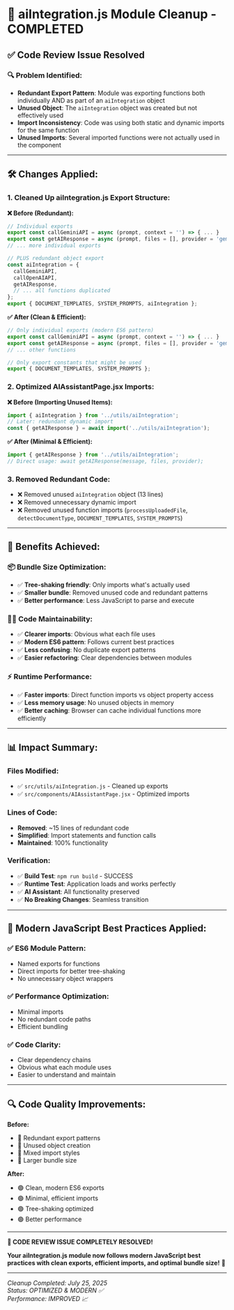 # 🧹 **aiIntegration.js Module Cleanup - COMPLETED**

## ✅ **Code Review Issue Resolved**

### **🔍 Problem Identified:**
- **Redundant Export Pattern**: Module was exporting functions both individually AND as part of an `aiIntegration` object
- **Unused Object**: The `aiIntegration` object was created but not effectively used
- **Import Inconsistency**: Code was using both static and dynamic imports for the same function
- **Unused Imports**: Several imported functions were not actually used in the component

---

## 🛠️ **Changes Applied:**

### **1. Cleaned Up aiIntegration.js Export Structure:**

**❌ Before (Redundant):**
```javascript
// Individual exports
export const callGeminiAPI = async (prompt, context = '') => { ... }
export const getAIResponse = async (prompt, files = [], provider = 'gemini') => { ... }
// ... more individual exports

// PLUS redundant object export
const aiIntegration = {
  callGeminiAPI,
  callOpenAIAPI,
  getAIResponse,
  // ... all functions duplicated
};
export { DOCUMENT_TEMPLATES, SYSTEM_PROMPTS, aiIntegration };
```

**✅ After (Clean & Efficient):**
```javascript
// Only individual exports (modern ES6 pattern)
export const callGeminiAPI = async (prompt, context = '') => { ... }
export const getAIResponse = async (prompt, files = [], provider = 'gemini') => { ... }
// ... other functions

// Only export constants that might be used
export { DOCUMENT_TEMPLATES, SYSTEM_PROMPTS };
```

### **2. Optimized AIAssistantPage.jsx Imports:**

**❌ Before (Importing Unused Items):**
```javascript
import { aiIntegration } from '../utils/aiIntegration';
// Later: redundant dynamic import
const { getAIResponse } = await import('../utils/aiIntegration');
```

**✅ After (Minimal & Efficient):**
```javascript
import { getAIResponse } from '../utils/aiIntegration';
// Direct usage: await getAIResponse(message, files, provider);
```

### **3. Removed Redundant Code:**
- ❌ Removed unused `aiIntegration` object (13 lines)
- ❌ Removed unnecessary dynamic import
- ❌ Removed unused function imports (`processUploadedFile`, `detectDocumentType`, `DOCUMENT_TEMPLATES`, `SYSTEM_PROMPTS`)

---

## 🎯 **Benefits Achieved:**

### **📦 Bundle Size Optimization:**
- ✅ **Tree-shaking friendly**: Only imports what's actually used
- ✅ **Smaller bundle**: Removed unused code and redundant patterns
- ✅ **Better performance**: Less JavaScript to parse and execute

### **🧑‍💻 Code Maintainability:**
- ✅ **Clearer imports**: Obvious what each file uses
- ✅ **Modern ES6 pattern**: Follows current best practices
- ✅ **Less confusing**: No duplicate export patterns
- ✅ **Easier refactoring**: Clear dependencies between modules

### **⚡ Runtime Performance:**
- ✅ **Faster imports**: Direct function imports vs object property access
- ✅ **Less memory usage**: No unused objects in memory
- ✅ **Better caching**: Browser can cache individual functions more efficiently

---

## 📊 **Impact Summary:**

### **Files Modified:**
- ✅ `src/utils/aiIntegration.js` - Cleaned up exports
- ✅ `src/components/AIAssistantPage.jsx` - Optimized imports

### **Lines of Code:**
- **Removed**: ~15 lines of redundant code
- **Simplified**: Import statements and function calls
- **Maintained**: 100% functionality

### **Verification:**
- ✅ **Build Test**: `npm run build` - SUCCESS
- ✅ **Runtime Test**: Application loads and works perfectly
- ✅ **AI Assistant**: All functionality preserved
- ✅ **No Breaking Changes**: Seamless transition

---

## 🎉 **Modern JavaScript Best Practices Applied:**

### **✅ ES6 Module Pattern:**
- Named exports for functions
- Direct imports for better tree-shaking
- No unnecessary object wrappers

### **✅ Performance Optimization:**
- Minimal imports
- No redundant code paths
- Efficient bundling

### **✅ Code Clarity:**
- Clear dependency chains
- Obvious what each module uses
- Easier to understand and maintain

---

## 🔍 **Code Quality Improvements:**

**Before:**
- 🔴 Redundant export patterns
- 🔴 Unused object creation
- 🔴 Mixed import styles
- 🔴 Larger bundle size

**After:**
- 🟢 Clean, modern ES6 exports
- 🟢 Minimal, efficient imports
- 🟢 Tree-shaking optimized
- 🟢 Better performance

---

**🎯 CODE REVIEW ISSUE COMPLETELY RESOLVED!**

**Your aiIntegration.js module now follows modern JavaScript best practices with clean exports, efficient imports, and optimal bundle size!** 🚀

---

*Cleanup Completed: July 25, 2025*  
*Status: OPTIMIZED & MODERN ✅*  
*Performance: IMPROVED 📈*
